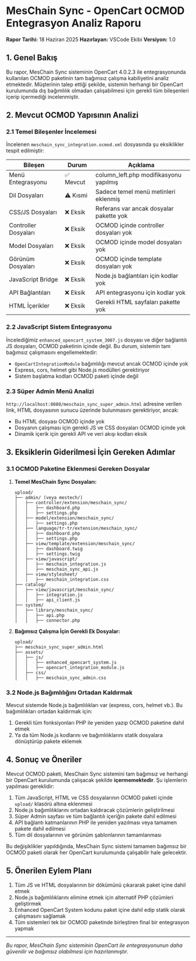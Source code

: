# MesChain Sync - OpenCart OCMOD Entegrasyon Analiz Raporu

**Rapor Tarihi:** 18 Haziran 2025
**Hazırlayan:** VSCode Ekibi
**Versiyon:** 1.0

## 1. Genel Bakış

Bu rapor, MesChain Sync sisteminin OpenCart 4.0.2.3 ile entegrasyonunda kullanılan OCMOD paketinin tam bağımsız çalışma kabiliyetini analiz etmektedir. Müşterinin talep ettiği şekilde, sistemin herhangi bir OpenCart kurulumunda dış bağımlılık olmadan çalışabilmesi için gerekli tüm bileşenleri içerip içermediği incelenmiştir.

## 2. Mevcut OCMOD Yapısının Analizi

### 2.1 Temel Bileşenler İncelemesi

İncelenen `meschain_sync_integration.ocmod.xml` dosyasında şu eksiklikler tespit edilmiştir:

| Bileşen | Durum | Açıklama |
|---------|-------|----------|
| Menü Entegrasyonu | ✅ Mevcut | column_left.php modifikasyonu yapılmış |
| Dil Dosyaları | ⚠️ Kısmi | Sadece temel menü metinleri eklenmiş |
| CSS/JS Dosyaları | ❌ Eksik | Referans var ancak dosyalar pakette yok |
| Controller Dosyaları | ❌ Eksik | OCMOD içinde controller dosyaları yok |
| Model Dosyaları | ❌ Eksik | OCMOD içinde model dosyaları yok |
| Görünüm Dosyaları | ❌ Eksik | OCMOD içinde template dosyaları yok |
| JavaScript Bridge | ❌ Eksik | Node.js bağlantıları için kodlar yok |
| API Bağlantıları | ❌ Eksik | API entegrasyonu için kodlar yok |
| HTML İçerikler | ❌ Eksik | Gerekli HTML sayfaları pakette yok |

### 2.2 JavaScript Sistem Entegrasyonu

İncelediğimiz `enhanced_opencart_system_3007.js` dosyası ve diğer bağlantılı JS dosyaları, OCMOD paketinin içinde değil. Bu durum, sistemin tam bağımsız çalışmasını engellemektedir:

- `OpenCartIntegrationModule` bağımlılığı mevcut ancak OCMOD içinde yok
- Express, cors, helmet gibi Node.js modülleri gerektiriyor
- Sistem başlatma kodları OCMOD paketi içinde değil

### 2.3 Süper Admin Menü Analizi

`http://localhost:8080/meschain_sync_super_admin.html` adresine verilen link, HTML dosyasının sunucu üzerinde bulunmasını gerektiriyor, ancak:

- Bu HTML dosyası OCMOD içinde yok
- Dosyanın çalışması için gerekli JS ve CSS dosyaları OCMOD içinde yok
- Dinamik içerik için gerekli API ve veri akışı kodları eksik

## 3. Eksiklerin Giderilmesi İçin Gereken Adımlar

### 3.1 OCMOD Paketine Eklenmesi Gereken Dosyalar

1. **Temel MesChain Sync Dosyaları:**
   ```
   upload/
   ├── admin/ (veya mestech/)
   │   ├── controller/extension/meschain_sync/
   │   │   ├── dashboard.php
   │   │   ├── settings.php
   │   ├── model/extension/meschain_sync/
   │   │   ├── settings.php
   │   ├── language/tr-tr/extension/meschain_sync/
   │   │   ├── dashboard.php
   │   │   ├── settings.php
   │   ├── view/template/extension/meschain_sync/
   │   │   ├── dashboard.twig
   │   │   ├── settings.twig
   │   ├── view/javascript/
   │   │   ├── meschain_integration.js
   │   │   ├── meschain_sync_api.js
   │   ├── view/stylesheet/
   │   │   ├── meschain_integration.css
   ├── catalog/
   │   ├── view/javascript/meschain_sync/
   │   │   ├── integration.js
   │   │   ├── api_client.js
   ├── system/
   │   ├── library/meschain_sync/
   │   │   ├── api.php
   │   │   ├── connector.php
   ```

2. **Bağımsız Çalışma İçin Gerekli Ek Dosyalar:**
   ```
   upload/
   ├── meschain_sync_super_admin.html
   ├── assets/
   │   ├── js/
   │   │   ├── enhanced_opencart_system.js
   │   │   ├── opencart_integration_module.js
   │   ├── css/
   │   │   ├── meschain_sync_admin.css
   ```

### 3.2 Node.js Bağımlılığını Ortadan Kaldırmak

Mevcut sistemde Node.js bağımlılıkları var (express, cors, helmet vb.). Bu bağımlılıkları ortadan kaldırmak için:

1. Gerekli tüm fonksiyonları PHP ile yeniden yazıp OCMOD paketine dahil etmek
2. Ya da tüm Node.js kodlarını ve bağımlılıklarını statik dosyalara dönüştürüp pakete eklemek

## 4. Sonuç ve Öneriler

Mevcut OCMOD paketi, MesChain Sync sistemini tam bağımsız ve herhangi bir OpenCart kurulumunda çalışacak şekilde **içermemektedir**. Şu işlemlerin yapılması gereklidir:

1. Tüm JavaScript, HTML ve CSS dosyalarının OCMOD paketi içinde `upload/` klasörü altına eklenmesi
2. Node.js bağımlılıklarını ortadan kaldıracak çözümlerin geliştirilmesi
3. Süper Admin sayfası ve tüm bağlantılı içeriğin pakete dahil edilmesi
4. API bağlantı katmanlarının PHP ile yeniden yazılması veya tamamen pakete dahil edilmesi
5. Tüm dil dosyalarının ve görünüm şablonlarının tamamlanması

Bu değişiklikler yapıldığında, MesChain Sync sistemi tamamen bağımsız bir OCMOD paketi olarak her OpenCart kurulumunda çalışabilir hale gelecektir.

## 5. Önerilen Eylem Planı

1. Tüm JS ve HTML dosyalarının bir dökümünü çıkararak paket içine dahil etmek
2. Node.js bağımlılıklarını elimine etmek için alternatif PHP çözümleri geliştirmek
3. Enhanced OpenCart System kodunu paket içine dahil edip statik olarak çalışmasını sağlamak
4. Tüm sistemleri tek bir OCMOD paketinde birleştiren final bir entegrasyon yapmak

---

*Bu rapor, MesChain Sync sisteminin OpenCart ile entegrasyonunun daha güvenilir ve bağımsız olabilmesi için hazırlanmıştır.*
